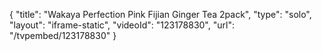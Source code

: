 {
    "title": "Wakaya Perfection Pink Fijian Ginger Tea 2pack",
    "type": "solo",
    "layout": "iframe-static",
    "videoId": "123178830",
    "url": "\/tvpembed\/123178830"
}